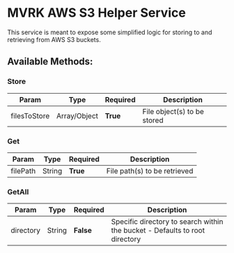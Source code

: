 # MVRK AWS S3 Helper Service

This service is meant to expose some simplified logic for storing to and retrieving from AWS S3 buckets.

## Available Methods:
### **Store**
  
| Param | Type | Required | Description |
| ----- | ----- | ----- | ----- |
| filesToStore | Array/Object | **True** | File object(s) to be stored |
  
### **Get**
| Param | Type | Required | Description |
| ----- | ----- | ----- | ----- |
| filePath | String | **True** | File path(s) to be retrieved |
  
### **GetAll**
| Param | Type | Required | Description |
| ----- | ----- | ----- | ----- |
| directory | String | **False** | Specific directory to search within the bucket - Defaults to root directory |
